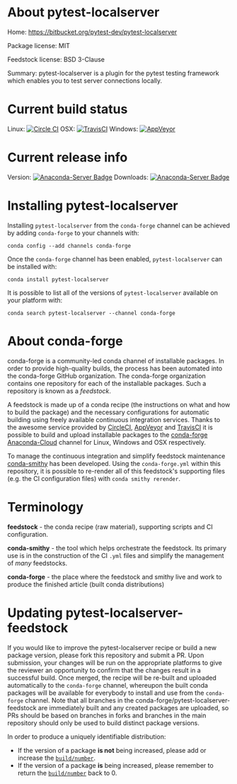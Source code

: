 About pytest-localserver
========================

Home: https://bitbucket.org/pytest-dev/pytest-localserver

Package license: MIT

Feedstock license: BSD 3-Clause

Summary: pytest-localserver is a plugin for the pytest testing framework which enables you to test server connections locally.



Current build status
====================

Linux: [![Circle CI](https://circleci.com/gh/conda-forge/pytest-localserver-feedstock.svg?style=shield)](https://circleci.com/gh/conda-forge/pytest-localserver-feedstock)
OSX: [![TravisCI](https://travis-ci.org/conda-forge/pytest-localserver-feedstock.svg?branch=master)](https://travis-ci.org/conda-forge/pytest-localserver-feedstock)
Windows: [![AppVeyor](https://ci.appveyor.com/api/projects/status/github/conda-forge/pytest-localserver-feedstock?svg=True)](https://ci.appveyor.com/project/conda-forge/pytest-localserver-feedstock/branch/master)

Current release info
====================
Version: [![Anaconda-Server Badge](https://anaconda.org/conda-forge/pytest-localserver/badges/version.svg)](https://anaconda.org/conda-forge/pytest-localserver)
Downloads: [![Anaconda-Server Badge](https://anaconda.org/conda-forge/pytest-localserver/badges/downloads.svg)](https://anaconda.org/conda-forge/pytest-localserver)

Installing pytest-localserver
=============================

Installing `pytest-localserver` from the `conda-forge` channel can be achieved by adding `conda-forge` to your channels with:

```
conda config --add channels conda-forge
```

Once the `conda-forge` channel has been enabled, `pytest-localserver` can be installed with:

```
conda install pytest-localserver
```

It is possible to list all of the versions of `pytest-localserver` available on your platform with:

```
conda search pytest-localserver --channel conda-forge
```


About conda-forge
=================

conda-forge is a community-led conda channel of installable packages.
In order to provide high-quality builds, the process has been automated into the
conda-forge GitHub organization. The conda-forge organization contains one repository
for each of the installable packages. Such a repository is known as a *feedstock*.

A feedstock is made up of a conda recipe (the instructions on what and how to build
the package) and the necessary configurations for automatic building using freely
available continuous integration services. Thanks to the awesome service provided by
[CircleCI](https://circleci.com/), [AppVeyor](http://www.appveyor.com/)
and [TravisCI](https://travis-ci.org/) it is possible to build and upload installable
packages to the [conda-forge](https://anaconda.org/conda-forge)
[Anaconda-Cloud](http://docs.anaconda.org/) channel for Linux, Windows and OSX respectively.

To manage the continuous integration and simplify feedstock maintenance
[conda-smithy](http://github.com/conda-forge/conda-smithy) has been developed.
Using the ``conda-forge.yml`` within this repository, it is possible to re-render all of
this feedstock's supporting files (e.g. the CI configuration files) with ``conda smithy rerender``.


Terminology
===========

**feedstock** - the conda recipe (raw material), supporting scripts and CI configuration.

**conda-smithy** - the tool which helps orchestrate the feedstock.
                   Its primary use is in the construction of the CI ``.yml`` files
                   and simplify the management of *many* feedstocks.

**conda-forge** - the place where the feedstock and smithy live and work to
                  produce the finished article (built conda distributions)


Updating pytest-localserver-feedstock
=====================================

If you would like to improve the pytest-localserver recipe or build a new
package version, please fork this repository and submit a PR. Upon submission,
your changes will be run on the appropriate platforms to give the reviewer an
opportunity to confirm that the changes result in a successful build. Once
merged, the recipe will be re-built and uploaded automatically to the
`conda-forge` channel, whereupon the built conda packages will be available for
everybody to install and use from the `conda-forge` channel.
Note that all branches in the conda-forge/pytest-localserver-feedstock are
immediately built and any created packages are uploaded, so PRs should be based
on branches in forks and branches in the main repository should only be used to
build distinct package versions.

In order to produce a uniquely identifiable distribution:
 * If the version of a package **is not** being increased, please add or increase
   the [``build/number``](http://conda.pydata.org/docs/building/meta-yaml.html#build-number-and-string).
 * If the version of a package **is** being increased, please remember to return
   the [``build/number``](http://conda.pydata.org/docs/building/meta-yaml.html#build-number-and-string)
   back to 0.
